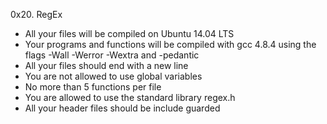 0x20. RegEx

- All your files will be compiled on Ubuntu 14.04 LTS
- Your programs and functions will be compiled with gcc 4.8.4 using the flags -Wall -Werror -Wextra and -pedantic
- All your files should end with a new line
- You are not allowed to use global variables
- No more than 5 functions per file
- You are allowed to use the standard library regex.h
- All your header files should be include guarded
